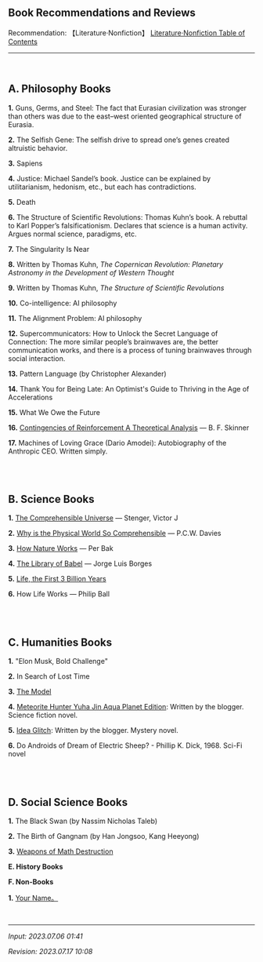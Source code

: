 ## **Book Recommendations and Reviews**

Recommendation: 【Literature·Nonfiction】 [Literature·Nonfiction Table of Contents](https://jb243.github.io/pages/2305)

---

<br>

## **A. Philosophy Books**

**1.** Guns, Germs, and Steel: The fact that Eurasian civilization was stronger than others was due to the east–west oriented geographical structure of Eurasia.

**2.** The Selfish Gene: The selfish drive to spread one’s genes created altruistic behavior.

**3.** Sapiens

**4.** Justice: Michael Sandel’s book. Justice can be explained by utilitarianism, hedonism, etc., but each has contradictions.

**5.** Death

**6.** The Structure of Scientific Revolutions: Thomas Kuhn’s book. A rebuttal to Karl Popper’s falsificationism. Declares that science is a human activity. Argues normal science, paradigms, etc.

**7.** The Singularity Is Near

**8.** Written by Thomas Kuhn, *The Copernican Revolution: Planetary Astronomy in the Development of Western Thought*

**9.** Written by Thomas Kuhn, *The Structure of Scientific Revolutions*

**10.** Co-intelligence: AI philosophy

**11.** The Alignment Problem: AI philosophy

**12.** Supercommunicators: How to Unlock the Secret Language of Connection: The more similar people’s brainwaves are, the better communication works, and there is a process of tuning brainwaves through social interaction.

**13.** Pattern Language (by Christopher Alexander)

**14.** Thank You for Being Late: An Optimist's Guide to Thriving in the Age of Accelerations

**15.** What We Owe the Future

**16.** [Contingencies of Reinforcement A Theoretical Analysis](https://jb243.github.io/pages/854) ― B. F. Skinner

**17.** Machines of Loving Grace (Dario Amodei): Autobiography of the Anthropic CEO. Written simply.

<br>

<br>

## **B. Science Books**

**1.** [The Comprehensible Universe](https://jb243.github.io/pages/833) ― Stenger, Victor J

**2.** [Why is the Physical World So Comprehensible](https://jb243.github.io/pages/833) ― P.C.W. Davies

**3.** [How Nature Works](https://jb243.github.io/pages/831) ― Per Bak

**4.** [The Library of Babel](https://jb243.github.io/pages/830) ― Jorge Luis Borges

**5.** [Life, the First 3 Billion Years](https://jb243.github.io/pages/316)

**6.** How Life Works ― Philip Ball

<br>

<br>

## **C. Humanities Books**

**1.** "Elon Musk, Bold Challenge"

**2.** In Search of Lost Time

**3.** [The Model](https://product.kyobobook.co.kr/detail/S000001874373)

**4.** [Meteorite Hunter Yuha Jin Aqua Planet Edition](https://jb243.github.io/pages/315): Written by the blogger. Science fiction novel.

**5.** [Idea Glitch](https://jb243.github.io/pages/2461): Written by the blogger. Mystery novel.

**6.** Do Androids of Dream of Electric Sheep? - Phillip K. Dick, 1968. Sci-Fi novel 

<br>

<br>

## **D. Social Science Books**

**1.** The Black Swan (by Nassim Nicholas Taleb)

**2.** The Birth of Gangnam (by Han Jongsoo, Kang Heeyong)

**3.** [Weapons of Math Destruction](https://jb243.github.io/pages/1116)

**E. History Books**

**F. Non-Books**

**1.** [Your Name。](https://jb243.github.io/pages/1049)

<br>

---

_Input: 2023.07.06 01:41_

_Revision: 2023.07.17 10:08_
